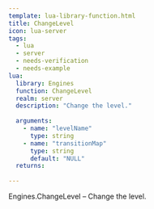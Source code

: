 ```yaml
---
template: lua-library-function.html
title: ChangeLevel
icon: lua-server
tags:
  - lua
  - server
  - needs-verification
  - needs-example
lua:
  library: Engines
  function: ChangeLevel
  realm: server
  description: "Change the level."
  
  arguments:
    - name: "levelName"
      type: string
    - name: "transitionMap"
      type: string
      default: "NULL"
  returns:
    
---
```


<div class="lua__search__keywords">
Engines.ChangeLevel &#x2013; Change the level.
</div>

